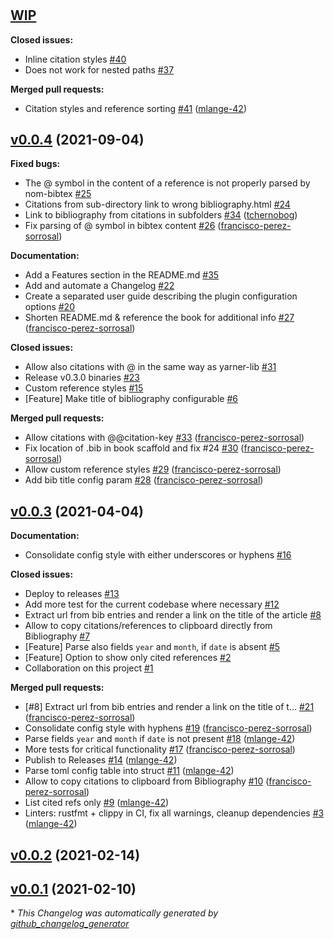 #

## [WIP](https://github.com/francisco-perez-sorrosal/mdbook-bib/tree/HEAD)

**Closed issues:**

- Inline citation styles [\#40](https://github.com/francisco-perez-sorrosal/mdbook-bib/issues/40)
- Does not work for nested paths [\#37](https://github.com/francisco-perez-sorrosal/mdbook-bib/issues/37)

**Merged pull requests:**

- Citation styles and reference sorting [\#41](https://github.com/francisco-perez-sorrosal/mdbook-bib/pull/41) ([mlange-42](https://github.com/mlange-42))

## [v0.0.4](https://github.com/francisco-perez-sorrosal/mdbook-bib/tree/v0.0.4) (2021-09-04)

**Fixed bugs:**

- The @ symbol in the content of a reference is not properly parsed by nom-bibtex [\#25](https://github.com/francisco-perez-sorrosal/mdbook-bib/issues/25)
- Citations from sub-directory link to wrong bibliography.html [\#24](https://github.com/francisco-perez-sorrosal/mdbook-bib/issues/24)
- Link to bibliography from citations in subfolders [\#34](https://github.com/francisco-perez-sorrosal/mdbook-bib/pull/34) ([tchernobog](https://github.com/tchernobog))
- Fix parsing of @ symbol in bibtex content [\#26](https://github.com/francisco-perez-sorrosal/mdbook-bib/pull/26) ([francisco-perez-sorrosal](https://github.com/francisco-perez-sorrosal))

**Documentation:**

- Add a Features section in the README.md [\#35](https://github.com/francisco-perez-sorrosal/mdbook-bib/issues/35)
- Add and automate a Changelog [\#22](https://github.com/francisco-perez-sorrosal/mdbook-bib/issues/22)
- Create a separated user guide describing the plugin configuration options [\#20](https://github.com/francisco-perez-sorrosal/mdbook-bib/issues/20)
- Shorten README.md & reference the book for additional info [\#27](https://github.com/francisco-perez-sorrosal/mdbook-bib/pull/27) ([francisco-perez-sorrosal](https://github.com/francisco-perez-sorrosal))

**Closed issues:**

- Allow also citations with @ in the same way as yarner-lib [\#31](https://github.com/francisco-perez-sorrosal/mdbook-bib/issues/31)
- Release v0.3.0 binaries [\#23](https://github.com/francisco-perez-sorrosal/mdbook-bib/issues/23)
- Custom reference styles [\#15](https://github.com/francisco-perez-sorrosal/mdbook-bib/issues/15)
- \[Feature\] Make title of bibliography configurable [\#6](https://github.com/francisco-perez-sorrosal/mdbook-bib/issues/6)

**Merged pull requests:**

- Allow citations with @@citation-key [\#33](https://github.com/francisco-perez-sorrosal/mdbook-bib/pull/33) ([francisco-perez-sorrosal](https://github.com/francisco-perez-sorrosal))
- Fix location of .bib in book scaffold and fix \#24 [\#30](https://github.com/francisco-perez-sorrosal/mdbook-bib/pull/30) ([francisco-perez-sorrosal](https://github.com/francisco-perez-sorrosal))
- Allow custom reference styles [\#29](https://github.com/francisco-perez-sorrosal/mdbook-bib/pull/29) ([francisco-perez-sorrosal](https://github.com/francisco-perez-sorrosal))
- Add bib title config param [\#28](https://github.com/francisco-perez-sorrosal/mdbook-bib/pull/28) ([francisco-perez-sorrosal](https://github.com/francisco-perez-sorrosal))

## [v0.0.3](https://github.com/francisco-perez-sorrosal/mdbook-bib/tree/v0.0.3) (2021-04-04)

**Documentation:**

- Consolidate config style with either underscores or hyphens [\#16](https://github.com/francisco-perez-sorrosal/mdbook-bib/issues/16)

**Closed issues:**

- Deploy to releases [\#13](https://github.com/francisco-perez-sorrosal/mdbook-bib/issues/13)
- Add more test for the current codebase where necessary [\#12](https://github.com/francisco-perez-sorrosal/mdbook-bib/issues/12)
- Extract url from bib entries and render a link on the title of the article [\#8](https://github.com/francisco-perez-sorrosal/mdbook-bib/issues/8)
- Allow to copy citations/references to clipboard directly from Bibliography [\#7](https://github.com/francisco-perez-sorrosal/mdbook-bib/issues/7)
- \[Feature\] Parse also fields `year` and `month`, if `date` is absent [\#5](https://github.com/francisco-perez-sorrosal/mdbook-bib/issues/5)
- \[Feature\] Option to show only cited references [\#2](https://github.com/francisco-perez-sorrosal/mdbook-bib/issues/2)
- Collaboration on this project [\#1](https://github.com/francisco-perez-sorrosal/mdbook-bib/issues/1)

**Merged pull requests:**

- \[\#8\] Extract url from bib entries and render a link on the title of t… [\#21](https://github.com/francisco-perez-sorrosal/mdbook-bib/pull/21) ([francisco-perez-sorrosal](https://github.com/francisco-perez-sorrosal))
- Consolidate config style with hyphens [\#19](https://github.com/francisco-perez-sorrosal/mdbook-bib/pull/19) ([francisco-perez-sorrosal](https://github.com/francisco-perez-sorrosal))
- Parse fields `year` and `month` if `date` is not present [\#18](https://github.com/francisco-perez-sorrosal/mdbook-bib/pull/18) ([mlange-42](https://github.com/mlange-42))
- More tests for critical functionality [\#17](https://github.com/francisco-perez-sorrosal/mdbook-bib/pull/17) ([francisco-perez-sorrosal](https://github.com/francisco-perez-sorrosal))
- Publish to Releases [\#14](https://github.com/francisco-perez-sorrosal/mdbook-bib/pull/14) ([mlange-42](https://github.com/mlange-42))
- Parse toml config table into struct [\#11](https://github.com/francisco-perez-sorrosal/mdbook-bib/pull/11) ([mlange-42](https://github.com/mlange-42))
- Allow to copy citations to clipboard from Bibliography [\#10](https://github.com/francisco-perez-sorrosal/mdbook-bib/pull/10) ([francisco-perez-sorrosal](https://github.com/francisco-perez-sorrosal))
- List cited refs only [\#9](https://github.com/francisco-perez-sorrosal/mdbook-bib/pull/9) ([mlange-42](https://github.com/mlange-42))
- Linters: rustfmt + clippy in CI, fix all warnings, cleanup dependencies [\#3](https://github.com/francisco-perez-sorrosal/mdbook-bib/pull/3) ([mlange-42](https://github.com/mlange-42))

## [v0.0.2](https://github.com/francisco-perez-sorrosal/mdbook-bib/tree/v0.0.2) (2021-02-14)

## [v0.0.1](https://github.com/francisco-perez-sorrosal/mdbook-bib/tree/v0.0.1) (2021-02-10)



\* *This Changelog was automatically generated by [github_changelog_generator](https://github.com/github-changelog-generator/github-changelog-generator)*
